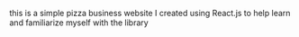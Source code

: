 this is a simple pizza business website I created using React.js to help learn and familiarize myself with the library
